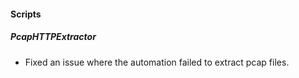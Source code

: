 
#### Scripts
##### PcapHTTPExtractor
- Fixed an issue where the automation failed to extract pcap files.
